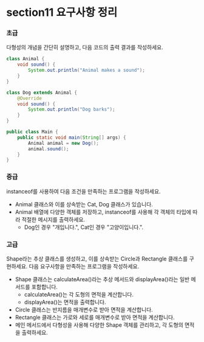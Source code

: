 # section11 요구사항 정리

### 초급
다형성의 개념을 간단히 설명하고, 다음 코드의 출력 결과를 작성하세요.

```java
class Animal {
    void sound() {
        System.out.println("Animal makes a sound");
    }
}

class Dog extends Animal {
    @Override
    void sound() {
        System.out.println("Dog barks");
    }
}

public class Main {
    public static void main(String[] args) {
        Animal animal = new Dog();
        animal.sound();
    }
}
```

### 중급
instanceof를 사용하여 다음 조건을 만족하는 프로그램을 작성하세요.

- Animal 클래스와 이를 상속받는 Cat, Dog 클래스가 있습니다.
- Animal 배열에 다양한 객체를 저장하고, instanceof를 사용해 각 객체의 타입에 따라 적절한 메시지를 출력하세요.
  - Dog인 경우 "개입니다.", Cat인 경우 "고양이입니다.".

### 고급
Shape라는 추상 클래스를 생성하고, 이를 상속받는 Circle과 Rectangle 클래스를 구현하세요. 다음 요구사항을 만족하는 프로그램을 작성하세요.

- Shape 클래스는 calculateArea()라는 추상 메서드와 displayArea()라는 일반 메서드를 포함합니다.
  - calculateArea()는 각 도형의 면적을 계산합니다.
  - displayArea()는 면적을 출력합니다.
- Circle 클래스는 반지름을 매개변수로 받아 면적을 계산합니다.
- Rectangle 클래스는 가로와 세로를 매개변수로 받아 면적을 계산합니다.
- 메인 메서드에서 다형성을 사용해 다양한 Shape 객체를 관리하고, 각 도형의 면적을 출력하세요.